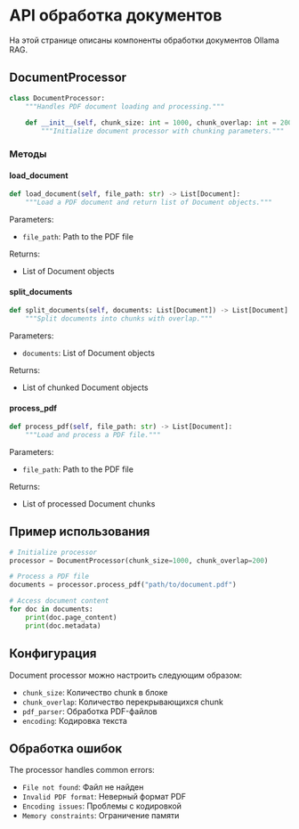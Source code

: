 # API обработка документов

На этой странице описаны компоненты обработки документов Ollama RAG.

## DocumentProcessor

```python
class DocumentProcessor:
    """Handles PDF document loading and processing."""
    
    def __init__(self, chunk_size: int = 1000, chunk_overlap: int = 200):
        """Initialize document processor with chunking parameters."""
```

### Методы

#### load_document
```python
def load_document(self, file_path: str) -> List[Document]:
    """Load a PDF document and return list of Document objects."""
```

Parameters:
- `file_path`: Path to the PDF file

Returns:
- List of Document objects

#### split_documents
```python
def split_documents(self, documents: List[Document]) -> List[Document]:
    """Split documents into chunks with overlap."""
```

Parameters:
- `documents`: List of Document objects

Returns:
- List of chunked Document objects

#### process_pdf
```python
def process_pdf(self, file_path: str) -> List[Document]:
    """Load and process a PDF file."""
```

Parameters:
- `file_path`: Path to the PDF file

Returns:
- List of processed Document chunks

## Пример использования

```python
# Initialize processor
processor = DocumentProcessor(chunk_size=1000, chunk_overlap=200)

# Process a PDF file
documents = processor.process_pdf("path/to/document.pdf")

# Access document content
for doc in documents:
    print(doc.page_content)
    print(doc.metadata)
```

## Конфигурация

Document processor можно настроить следующим образом:

- `chunk_size`: Количество chunk в блоке
- `chunk_overlap`: Количество перекрывающихся chunk
- `pdf_parser`: Обработка PDF-файлов
- `encoding`: Кодировка текста

## Обработка ошибок

The processor handles common errors:

- `File not found`: Файл не найден
- `Invalid PDF format`: Неверный формат PDF 
- `Encoding issues`: Проблемы с кодировкой
- `Memory constraints`: Ограничение памяти 